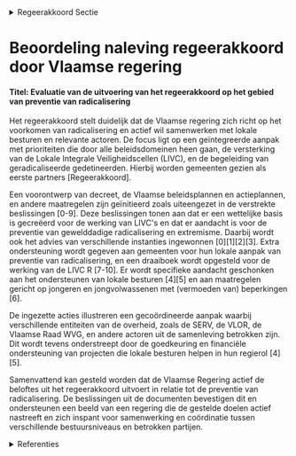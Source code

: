 

<details>
        <summary>Regeerakkoord Sectie </summary>
        <p>2.2.9 Preventie van radicalisering De Vlaamse regering gaat voor een door iedereen gedeelde samenleving. Daarin staat democratisch burgerschap centraal en is er plaats voor verschil-lende ideologieën, denkbeelden en levensovertui-gingen, zolang ze niet oproepen tot haat en geweld. Gewelddadige radicalisering, zowel bij volwassenen als bij minderjarigen, vormt een substantiële bedreiging voor de fundamentele rechten en vrijheden van onze democratische rechtsstaat en moet krachtdadig worden aange-pakt. Preventie en repressie gaan hierbij hand in hand. De belangrijkste hefbomen voor repressie liggen op het federale niveau. De belangrijkste hefbomen voor preventie (primair, secundair en tertiair) bevinden zich op het niveau van de gemeenschappen en gewesten. Vanuit zijn bevoegdheden werkt Vlaanderen maximaal samen met de andere bestuursniveaus en rele-vante actoren. De Vlaamse regering wil met haar beleid in de eerste plaats voorkomen dat personen radicali-seren, en signalen van gewelddadige radicalisering zo vroeg mogelijk detecteren. We gaan uit van een geïntegreerde aanpak waarbij de Vlaamse regering een aantal prioritaire doelstellingen bepaalt en ieder beleidsdomein binnen zijn bevoegdheden instaat voor de uitvoering ervan. De inspanningen op het vlak van begeleiding van geradicaliseerde gedetineerden met het oog op hun re-integratie in de maatschappij, worden opgedreven. Gemeenten zijn voor de Vlaamse regering de eerste partners in deze aanpak omdat ze het dichtst bij de burgers staan. Het is de taak van gemeenten om zorgwekkende ontwikkelingen tijdig te signaleren en daarop te reageren. We ondersteunen hen in het opnemen van deze regierol en het uitbouwen van een fijnmazig netwerk van lokale actoren. De Lokale Integrale Veiligheidscel (LIVC), waarin veiligheidsdiensten en socio-preventieve diensten elkaar vinden onder voorzitterschap van de burgemeester, vormen het cruciale sluitstuk in deze lokale aanpak. Enerzijds spelen ze een belangrijke rol in de individuele opvolging van de casussen die binnen de LIVC besproken worden. Dit kan gaan over psychische begeleiding, gezins-ondersteuning, begeleiding in de zoektocht naar werk of een opleiding, enzovoort. Anderzijds hebben ze ook een belangrijke rol op vlak van vroegdetectie. Door de socio-preventieve actoren kunnen immers casussen aangeleverd worden die binnen de LIVC besproken worden. We creëren een decretaal kader zodat medewerkers van Vlaamse diensten en voorzieningen kunnen deelnemen aan een LIVC, zonder dat ze daarbij hun eventuele beroepsgeheim schenden. De hiervoor gecreëerde gemeenschappelijke gegevensbank (GGB) zorgt voor voeding van het LIVC. </p>
        </details> 

# Beoordeling naleving regeerakkoord door Vlaamse regering

#### Titel: Evaluatie van de uitvoering van het regeerakkoord op het gebied van preventie van radicalisering

Het regeerakkoord stelt duidelijk dat de Vlaamse regering zich richt op het voorkomen van radicalisering en actief wil samenwerken met lokale besturen en relevante actoren. De focus ligt op een geïntegreerde aanpak met prioriteiten die door alle beleidsdomeinen heen gaan, de versterking van de Lokale Integrale Veiligheidscellen (LIVC), en de begeleiding van geradicaliseerde gedetineerden. Hierbij worden gemeenten gezien als eerste partners [Regeerakkoord].

Een voorontwerp van decreet, de Vlaamse beleidsplannen en actieplannen, en andere maatregelen zijn geïnitieerd zoals uiteengezet in de verstrekte beslissingen [0-9]. Deze beslissingen tonen aan dat er een wettelijke basis is gecreëerd voor de werking van LIVC's en dat er aandacht is voor de preventie van gewelddadige radicalisering en extremisme. Daarbij wordt ook het advies van verschillende instanties ingewonnen \[0\]\[1\]\[2\]\[3\]. Extra ondersteuning wordt gegeven aan gemeenten voor hun lokale aanpak van preventie van radicalisering, en een draaiboek wordt opgesteld voor de werking van de LIVC R [7-10]. Er wordt specifieke aandacht geschonken aan het ondersteunen van lokale besturen \[4\]\[5\] en aan maatregelen gericht op jongeren en jongvolwassenen met (vermoeden van) beperkingen \[6\].

De ingezette acties illustreren een gecoördineerde aanpak waarbij verschillende entiteiten van de overheid, zoals de SERV, de VLOR, de Vlaamse Raad WVG, en andere actoren uit de samenleving betrokken zijn. Dit wordt tevens onderstreept door de goedkeuring en financiële ondersteuning van projecten die lokale besturen helpen in hun regierol \[4\]\[5\].

Samenvattend kan gesteld worden dat de Vlaamse Regering actief de beloftes uit het regeerakkoord uitvoert in relatie tot de preventie van radicalisering. De beslissingen uit de documenten bevestigen dit en ondersteunen een beeld van een regering die de gestelde doelen actief nastreeft en zich inspant voor samenwerking en coördinatie tussen verschillende bestuursniveaus en betrokken partijen.

<details>
        <summary>Referenties </summary>
        \[0\]: Voorontwerp van decreet Vlaams beleid voor preventie radicalisering, extremisme, terrorisme en schadelijke polarisatie Voorontwerp van decreet over het Vlaamse beleid voor de preventie van gewelddadige radicalisering, extremisme, terrorisme en negatieve polarisatie  Het Vlaamse beleid voor de preventie van gewelddadige radicalisering, extremisme, terrorisme en schadelijke polarisatie ontstond in 2015 naar aanleiding van jihadisme en vertrekkende Syriëstrijders. Daarvoor werden opeenvolgende actieplannen goedgekeurd. Tot nu toe werd slechts één beleidsonderdeel, de werking van de Lokale Integrale Veiligheidscellen rond radicalisme, extremisme en terrorisme (LIVC R) wettelijk geregeld. Na adviezen van de SERV, van de VLOR, van de Vlaamse Raad WVG, van de SARC en van de Jeugdraad, hecht de Vlaamse Regering nu opnieuw haar principiële goedkeuring aan het voorontwerp van decreet over het Vlaamse beleid voor de preventie van gewelddadige radicalisering, extremisme, terrorisme en schadelijke polarisatie. Het voorontwerp van decreet voorziet in een structurele basis voor de afbakening, coördinatie en ondersteuning van het beleid. Het legt de doeleinden en de scope vast van het Vlaamse beleid, de noodzakelijke randvoorwaarden voor een effectief beleid, en de organisatie- en ondersteuningsstructuur. De inwerkingtreding van het voorontwerp van decreet wordt beoogd op 1 september 2024. Over dit voorontwerp van decreet wordt het advies ingewonnen van de Raad van State.

\[1\]: Vlaamse deelname aan lokale integrale veiligheidscellen rond radicalisme, extremisme en terrorisme Voorontwerp van decreet houdende de machtiging van de Vlaamse deelnemers aan en de regeling van de modaliteiten van deelname aan de lokale integrale veiligheidscellen inzake radicalisme, extremisme en terrorisme  Sinds de opkomst van de problematiek van gewelddadige radicalisering en de gevolgen daarvan, zijn er al heel wat initiatieven genomen om dit tegen te gaan, door onder meer in te zetten op informatiedeling, samenwerking en coördinatie. Zo is er de Lokale Integrale Veiligheidscel rond radicalisme, extremisme en terrorisme (LIVC R) , een lokaal overlegplatform dat de relevante lokale partners in een gemeente  bij elkaar brengt. Voor een goede werking is het nodig dat er vertrouwelijke informatie kan gedeeld worden. De leden van de Vlaamse diensten en voorzieningen die kunnen deelnemen aan een LIVC R vervullen vaak een vertrouwensfunctie en zijn gebonden door het beroepsgeheim. Er is dus een overkoepelende regeling nodig voor wie kan deelnemen aan een overleg binnen een LIVC R en volgens welke modaliteiten. Om een decretale basis te voorzien voor de Vlaamse diensten en voorzieningen hiervoor, hecht de Vlaamse Regering, na advies van de VLOR, van de Vlaamse Raad voor Welzijn, Volksgezondheid en Gezin, van de SARC, en van de Vlaamse Jeugdraad , opnieuw  haar principiële goedkeuring aan het voorontwerp van decreet dat Vlaamse deelnemers machtigt tot deelname aan de lokale integrale veiligheidscellen over radicalisme, extremisme en terrorisme. Over dit voorontwerp van decreet wordt het advies ingewonnen van de Raad van State.

\[2\]: Ontwerpdecreet Vlaams beleid voor preventie radicalisering, extremisme, terrorisme en schadelijke polarisatie Ontwerpdecreet over het Vlaamse beleid voor de preventie van gewelddadige radicalisering, extremisme, terrorisme en schadelijke polarisatie  Het Vlaamse beleid voor de preventie van gewelddadige radicalisering, extremisme, terrorisme en schadelijke polarisatie ontstond in 2015 naar aanleiding van jihadisme en vertrekkende Syriëstrijders. Daartoe werden opeenvolgende actieplannen goedgekeurd. Tot nu toe werd slechts één beleidsonderdeel, de werking van de Lokale Integrale Veiligheidscellen rond radicalisme, extremisme en terrorisme (LIVC R), wettelijk geregeld. Na advies van de Raad van State hecht de Vlaamse Regering nu ook haar definitieve goedkeuring aan het ontwerpdecreet over het Vlaamse beleid voor de preventie van gewelddadige radicalisering, extremisme, terrorisme en schadelijke polarisatie. Het ontwerpdecreet voorziet in een structurele basis voor de afbakening, coördinatie en ondersteuning van het beleid. Het legt de doeleinden en de scope vast van het Vlaamse beleid, de noodzakelijke randvoorwaarden voor een effectief beleid, en de organisatie- en ondersteuningsstructuur voor lokale besturen. Het ontwerpdecreet wordt nu ingediend bij het Vlaams Parlement. De inwerkingtreding wordt beoogd op 1 september 2024.

\[3\]: Lokale integrale veiligheidscellen rond radicalisme, extremisme en terrorisme (LIVC): regeling modaliteiten deelname Voorontwerp van decreet houdende de machtiging van de Vlaamse deelnemers aan en de regeling van de modaliteiten van deelname aan de lokale integrale veiligheidscellen inzake radicalisme, extremisme en terrorisme  Sinds de opkomst van de problematiek van gewelddadige radicalisering en de gevolgen daarvan, zijn er al heel wat initiatieven genomen om dit tegen te gaan, door onder meer in te zetten op informatiedeling, samenwerking en coördinatie. Zo is er de Lokale Integrale Veiligheidscel rond radicalisme, extremisme en terrorisme (LIVC R) , een lokaal overlegplatform dat de relevante lokale partners in een gemeente  bij elkaar brengt. Voor een goede werking is het nodig dat er vertrouwelijke informatie kan gedeeld worden. De leden van de Vlaamse diensten en voorzieningen die kunnen deelnemen aan een LIVC R, vervullen vaak een vertrouwensfunctie en zijn gebonden door het beroepsgeheim. Er is dus een overkoepelende regeling nodig voor wie kan deelnemen aan een overleg binnen een LIVC R en volgens welke modaliteiten. Om een decretale basis te voorzien voor de Vlaamse diensten en voorzieningen hiervoor, hecht de Vlaamse Regering haar principiële goedkeuring aan het voorontwerp van decreet dat Vlaamse deelnemers machtigt en de modaliteiten van deelname regelt aan de lokale integrale veiligheidscellen over radicalisme, extremisme en terrorisme. Over dit voorontwerp van decreet wordt het advies ingewonnen van de VLOR, van de Vlaamse Raad voor Welzijn, Volksgezondheid en Gezin, van de SARC, van de Vlaamse Toezichtcommissie voor de verwerking van persoonsgegevens. De Vlaamse minister van Binnenlands Bestuur zal een draaiboek opmaken over LIVC R met het regelgevende kader en het praktische verloop.

\[4\]: Projectoproep ‘ondersteuning van lokale besturen in het kader van de preventie van gewelddadige radicalisering, extremisme, terrorisme en polarisatie’   De Vlaamse Regering hecht haar goedkeuring aan de projectoproep 'Ondersteuning van lokale besturen in het kader van de preventie van gewelddadige radicalisering, extremisme, terrorisme en polarisatie'. Deze projectoproep wil gemeenten en steden ondersteunen in het uitbouwen van een lokale aanpak voor de preventie van gewelddadige radicalisering, extremisme en polarisatie. Op deze manier kunnen steden en gemeenten hun lokale regiefunctie versterken door hun netwerken uit te bouwen en gericht in te spelen op bepaalde pijnpunten die zich lokaal voordoen.

\[5\]: Projectoproep ‘Expertenpool ter ondersteuning van lokale besturen in het kader van de preventie van gewelddadige radicalisering en extremisme’   Lokale besturen hebben een regierol in het kader van preventie van mogelijke radicalisering van hun burgers. Het uitwerken van een beleid rond radicalisering en het opzetten van concrete acties ter preventie, vergt in sommige gevallen specifieke expertise. De Vlaamse Regering keurt daarom de projectoproep ‘Expertenpool ter ondersteuning van lokale besturen in het kader van de preventie van gewelddadige radicalisering en extremisme’ goed. Met de expertenpool kunnen lokale besturen beroep doen op deskundigen om mee een antwoord te bieden op bepaalde pijnpunten, signalen en problemen die zich voordoen. Op die manier kunnen de lokale besturen inzetten op gerichte interventies op maat. De vorm van ondersteuning moet aanvullend zijn bij de algemene ondersteuning voor lokale besturen voor de lokale aanpak van gewelddadige radicalisering, die vandaag reeds aangeboden wordt door de VVSG.

\[6\]: Subsidie preventieve forensische begeleiding ter preventie van delinquent gedrag van jongeren en jongvolwassenen met (vermoeden van) beperkingen Ontwerpbesluit van de Vlaamse Regering over de subsidiëring van een organisatie voor preventieve forensische begeleiding ter preventie van delinquent gedrag van jongeren en jongvolwassenen met beperkingen of vermoeden van beperkingen  De Vlaamse Regering kent voor de periode 2022-2024 een jaarlijkse subsidie van 100.000 euro toe aan Obra/Baken vzw, voor preventieve forensische begeleiding ter preventie van delinquent gedrag van jongeren en jongvolwassenen met beperkingen of vermoeden van beperkingen. Gedetineerden met (een vermoeden van) beperkingen blijken vaak in hun jeugd al getroffen door kwetsbaarheden en risicofactoren die hen extra vatbaar maken om als slachtoffer of dader in aanraking te komen met criminaliteit, politie en justitie. De Vlaamse Regering wil daarom preventief werken voor deze doelgroep en wil investeren in het netwerk, en de jongeren begeleiden zodat hun basisbehoeften zoals inkomen, woning en voeding in orde zijn, om op die manier te voorkomen dat deze jongeren in de criminaliteit belanden.
        </details> 


